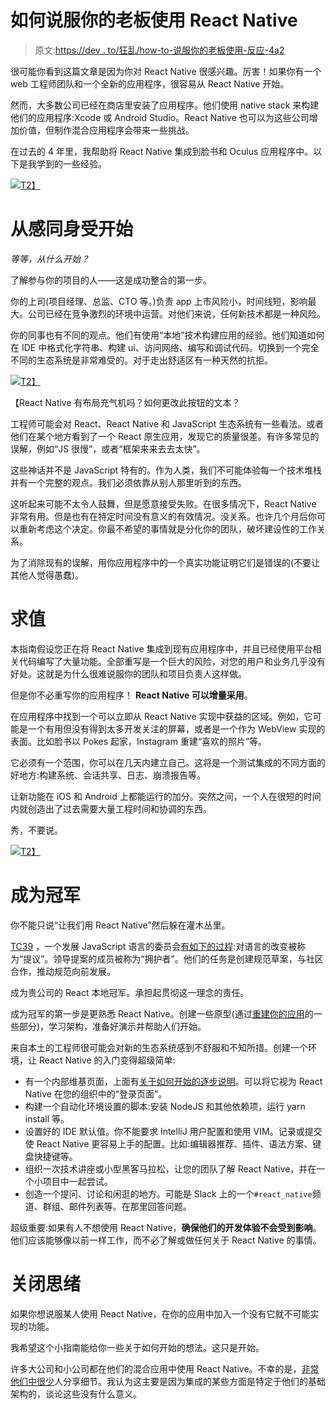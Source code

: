 # 如何说服你的老板使用 React Native

> 原文:[https://dev . to/狂乱/how-to-说服你的老板使用-反应-4a2](https://dev.to/frantic/how-to-convince-your-boss-to-use-reactnative-4a2)

很可能你看到这篇文章是因为你对 React Native 很感兴趣。厉害！如果你有一个 web 工程师团队和一个全新的应用程序，很容易从 React Native 开始。

然而，大多数公司已经在商店里安装了应用程序。他们使用 native stack 来构建他们的应用程序:Xcode 或 Android Studio。React Native 也可以为这些公司增加价值，但制作混合应用程序会带来一些挑战。

在过去的 4 年里，我帮助将 React Native 集成到脸书和 Oculus 应用程序中。以下是我学到的一些经验。

[![](../Images/d46117680b9404060b5fc90088fa98ea.png)T2】](https://res.cloudinary.com/practicaldev/image/fetch/s--hOKLl2ZE--/c_limit%2Cf_auto%2Cfl_progressive%2Cq_auto%2Cw_880/http://frantic.im/assets/gunnar-sigurdarson-1368301-unsplash.jpg)

# [](#start-with-empathy)从感同身受开始

*等等，从什么开始？*

了解参与你的项目的人——这是成功整合的第一步。

你的上司(项目经理、总监、CTO 等。)负责 app 上市风险小，时间线短，影响最大。公司已经在竞争激烈的环境中运营。对他们来说，任何新技术都是一种风险。

你的同事也有不同的观点。他们有使用“本地”技术构建应用的经验。他们知道如何在 IDE 中格式化字符串、构建 ui、访问网络、编写和调试代码。切换到一个完全不同的生态系统是非常难受的。对于走出舒适区有一种天然的抗拒。

[![](../Images/a3ab98cc10c2c2231f1cb13a46060dc4.png)T2】](https://res.cloudinary.com/practicaldev/image/fetch/s--oAwV8m3Y--/c_limit%2Cf_auto%2Cfl_progressive%2Cq_auto%2Cw_880/http://frantic.im/assets/maximilian-weisbecker-544039-unsplash.jpg)

【React Native 有布局充气机吗？如何更改此按钮的文本？

工程师可能会对 React、React Native 和 JavaScript 生态系统有一些看法。或者他们在某个地方看到了一个 React 原生应用，发现它的质量很差。有许多常见的误解，例如“JS 很慢”，或者“框架来来去去太快”。

这些神话并不是 JavaScript 特有的。作为人类，我们不可能体验每一个技术堆栈并有一个完整的观点。我们必须依靠从别人那里听到的东西。

这听起来可能不太令人鼓舞，但是愿意接受失败。在很多情况下，React Native 非常有用。但是也有在特定时间没有意义的有效情况。没关系。也许几个月后你可以重新考虑这个决定。你最不希望的事情就是分化你的团队，破坏建设性的工作关系。

为了消除现有的误解，用你应用程序中的一个真实功能证明它们是错误的(不要让其他人觉得愚蠢)。

# [](#find-value)求值

本指南假设您正在将 React Native 集成到现有应用程序中，并且已经使用平台相关代码编写了大量功能。全部重写是一个巨大的风险，对您的用户和业务几乎没有好处。这就是为什么很难说服你的团队和项目负责人这样做。

但是你不必重写你的应用程序！ **React Native 可以增量采用**。

在应用程序中找到一个可以立即从 React Native 实现中获益的区域。例如，它可能是一个有用但没有得到太多开发关注的屏幕，或者是一个作为 WebView 实现的表面。比如脸书以 Pokes 起家，Instagram 重建“喜欢的照片”等。

它必须有一个范围，你可以在几天内建立自己。这将是一个测试集成的不同方面的好地方:构建系统、会话共享、日志、崩溃报告等。

让新功能在 iOS 和 Android 上都能运行的加分。突然之间，一个人在很短的时间内就创造出了过去需要大量工程时间和协调的东西。

秀，不要说。

[![](../Images/8923888328d4951181cc2360e3aaad06.png)T2】](https://res.cloudinary.com/practicaldev/image/fetch/s--Q4mXbl-d--/c_limit%2Cf_auto%2Cfl_progressive%2Cq_auto%2Cw_880/http://frantic.im/assets/hilthart-pedersen-602249-unsplash.jpg)

# [](#be-a-champion)成为冠军

你不能只说“让我们用 React Native”然后躲在灌木丛里。

[TC39](https://github.com/tc39) ，一个发展 JavaScript 语言的委员会[有如下的过程](https://tc39.github.io/process-document/):对语言的改变被称为“提议”。领导提案的成员被称为“拥护者”。他们的任务是创建规范草案，与社区合作，推动规范向前发展。

成为贵公司的 React 本地冠军。承担起贯彻这一理念的责任。

成为冠军的第一步是更熟悉 React Native。创建一些原型(通过[重建你的应用](https://www.youtube.com/watch?v=I8b0v0uFXLs)的一些部分)，学习架构，准备好演示并帮助人们开始。

来自本土的工程师很可能会对新的生态系统感到不舒服和不知所措。创建一个环境，让 React Native 的入门变得超级简单:

*   有一个内部维基页面，上面有[关于如何开始的逐步说明](https://bitbucket.org/frantic/react-bnb)。可以将它视为 React Native 在您的组织中的“登录页面”。
*   构建一个自动化环境设置的脚本:安装 NodeJS 和其他依赖项，运行 yarn install 等。
*   设置好的 IDE 默认值。你不能要求 IntelliJ 用户配置和使用 VIM。记录或提交使 React Native 更容易上手的配置。比如:编辑器推荐、插件、语法方案、键盘快捷键等。
*   组织一次技术讲座或小型黑客马拉松，让您的团队了解 React Native，并在一个小项目中一起尝试。
*   创造一个提问、讨论和闲逛的地方。可能是 Slack 上的一个`#react_native`频道、群组、邮件列表等。在那里回答问题。

超级重要:如果有人不想使用 React Native，**确保他们的开发体验不会受到影响**。他们应该能够像以前一样工作，而不必了解或做任何关于 React Native 的事情。

# [](#closing-thoughts)关闭思绪

如果你想说服某人使用 React Native，在你的应用中加入一个没有它就不可能实现的功能。

我希望这个小指南能给你一些关于如何开始的想法。这只是开始。

许多大公司和小公司都在他们的混合应用中使用 React Native。不幸的是，[非常](https://medium.com/airbnb-engineering/react-native-at-airbnb-f95aa460be1c) [他们中很少](https://eng.uber.com/ubereats-react-native/)人分享细节。我认为这主要是因为集成的某些方面是特定于他们的基础架构的，谈论这些没有什么意义。